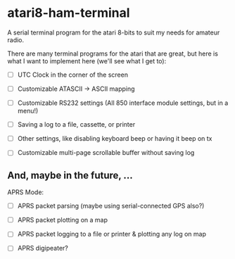 # atari8-ham-terminal
A serial terminal program for the atari 8-bits to suit my needs for amateur radio.

There are many terminal programs for the atari that are great, but here is what I want to implement here (we'll see what I get to):
- [ ] UTC Clock in the corner of the screen
- [ ] Customizable ATASCII -> ASCII mapping
- [ ] Customizable RS232 settings (All 850 interface module settings, but in a menu!)
- [ ] Saving a log to a file, cassette, or printer
- [ ] Other settings, like disabling keyboard beep or having it beep on tx
- [ ] Customizable multi-page scrollable buffer without saving log


## And, maybe in the future, ...

APRS Mode:

- [ ] APRS packet parsing (maybe using serial-connected GPS also?)
- [ ] APRS packet plotting on a map
- [ ] APRS packet logging to a file or printer & plotting any log on map

- [ ] APRS digipeater?
